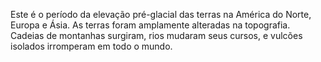 ﻿Este é o período da elevação pré-glacial das terras na América do Norte, Europa e Ásia. As terras foram amplamente alteradas na topografia. Cadeias de montanhas surgiram, rios mudaram seus cursos, e vulcões isolados irromperam em todo o mundo.